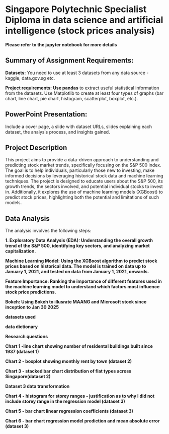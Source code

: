 # **Singapore Polytechnic Specialist Diploma in data science and artificial intelligence (stock prices analysis)**
**Please refer to the jupyter notebook for more details**

## **Summary of Assignment Requirements:**
**Datasets:** 
You need to use at least 3 datasets from any data source - kaggle, data.gov.sg etc.

**Project requirements:**
**Use pandas** to extract useful statistical information from the datasets.
Use Matplotlib to create at least four types of graphs (bar chart, line chart, pie chart, histogram, scatterplot, boxplot, etc.).

## **PowerPoint Presentation:**
Include a cover page, a slide with dataset URLs, slides explaining each dataset, the analysis process, and insights gained.

## **Project Description**
This project aims to provide a data-driven approach to understanding and predicting stock market trends, specifically focusing on the S&P 500 index. The goal is to help individuals, particularly those new to investing, make informed decisions by leveraging historical stock data and machine learning techniques. The project is designed to educate users about the S&P 500, its growth trends, the sectors involved, and potential individual stocks to invest in. Additionally, it explores the use of machine learning models (XGBoost) to predict stock prices, highlighting both the potential and limitations of such models.

## **Data Analysis**
The analysis involves the following steps:

**1. Exploratory Data Analysis (EDA): Understanding the overall growth trend of the S&P 500, identifying key sectors, and analyzing market capitalization.**

**Machine Learning Model: Using the XGBoost algorithm to predict stock prices based on historical data. The model is trained on data up to January 1, 2021, and tested on data from January 1, 2021, onwards.**

**Feature Importance: Ranking the importance of different features used in the machine learning model to understand which factors most influence stock price predictions.**

**Bokeh: Using Bokeh to illusrate MAANG and Microsoft stock since inception to Jan 30 2025**


**datasets used**





**data dictionary**





**Research questions**





**Chart 1 -line chart showing number of residental buildings built since 1937 (dataset 1)**





**Chart 2 - boxplot showing monthly rent by town (dataset 2)**





**Chart 3 - stacked bar chart distribution of flat types across Singapore(dataset 2)**





**Dataset 3 data transformation**





**Chart 4 - histogram for storey ranges - justification as to why I did not include storey range in the regression model (dataset 3)**





**Chart 5 - bar chart linear regression coefficients (dataset 3)**






**Chart 6 - bar chart regression model prediction and mean absolute error (dataset 3)**


